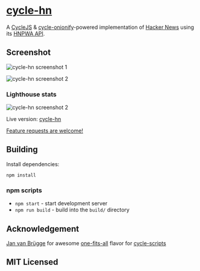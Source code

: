 

# [cycle-hn](https://github.com/usm4n/cycle-hn)

A [CycleJS](https://github.com/cyclejs/cyclejs) &
[cycle-onionify](https://github.com/staltz/cycle-onionify)-powered implementation of
[Hacker News](https://news.ycombinator.com) using its
[HNPWA API](https://github.com/tastejs/hacker-news-pwas/blob/master/docs/api.md).

## Screenshot

![cycle-hn screenshot 1](https://github.com/usm4n/cycle-hn/screens/cycle-hn1.png)

![cycle-hn screenshot 2](https://github.com/usm4n/cycle-hn/screens/cycle-hn2.png)

### Lighthouse stats
![cycle-hn screenshot 2](https://github.com/usm4n/cycle-hn/screens/lighthouse.png)

Live version: [cycle-hn](https://cyclejs-hn.firebaseapp.com)

[Feature requests are welcome!](https://github.com/usm4n/cycle-hn/issues/new)

## Building

Install dependencies:

```
npm install
```

### npm scripts

* `npm start` - start development server
* `npm run build` - build into the `build/` directory

## Acknowledgement
[Jan van Brügge](https://github.com/jvanbruegge) for awesome [one-fits-all](https://github.com/cyclejs-community/one-fits-all) flavor for [cycle-scripts](https://github.com/cyclejs-community/create-cycle-app)


## MIT Licensed
